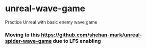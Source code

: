 # unreal-wave-game
Practice Unreal with basic enemy wave game

### Moving to this https://github.com/shehan-mark/unreal-spider-wave-game due to LFS enabling 
